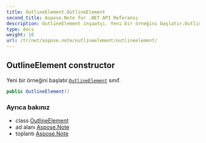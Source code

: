 ```yaml
---
title: OutlineElement.OutlineElement
second_title: Aspose.Note for .NET API Referansı
description: OutlineElement inşaatçı. Yeni bir örneğini başlatır.OutlineElement sınıf.
type: docs
weight: 10
url: /tr/net/aspose.note/outlineelement/outlineelement/
---
```

## OutlineElement constructor

Yeni bir örneğini başlatır.[`OutlineElement`](../) sınıf.

```csharp
public OutlineElement()
```

### Ayrıca bakınız

* class [OutlineElement](../)
* ad alanı [Aspose.Note](../../outlineelement/)
* toplantı [Aspose.Note](../../../)


